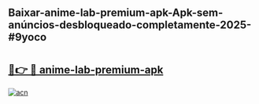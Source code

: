 ## Baixar-anime-lab-premium-apk-Apk-sem-anúncios-desbloqueado-completamente-2025-#9yoco

# <h2><a href="https://ainizakaria.my?title=anime-lab-premium-apk&ref=22M">🔗👉 🔴 anime-lab-premium-apk</a></h2>

[![acn](https://github.com/user-attachments/assets/0f9c940e-d8b0-45ae-aac7-cd30a18b3e1c)](https://ainizakaria.my?title=anime-lab-premium-apk&ref=22M)

